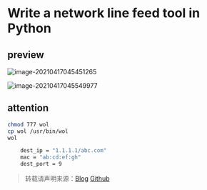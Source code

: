 # Write a network line feed tool in Python

## preview

![image-20210417045451265](https://rmt.ladydaily.com/fetch/ZYGG/storage/20210417050655941199.png?w=1280&fmt=jpg)



![image-20210417045549977](https://rmt.ladydaily.com/fetch/ZYGG/storage/20210417050652008075.png?w=1280&fmt=jpg)

## attention

```bash
chmod 777 wol
cp wol /usr/bin/wol
wol
```



```bash
    dest_ip = "1.1.1.1/abc.com"
    mac = "ab:cd:ef:gh"
    dest_port = 9
```

> 转载请声明来源：[Blog](https://blog.zygd.site/WakeOnLan_Python.html) [Github](https://github.com/zygds/WakeOnLan_Python)
